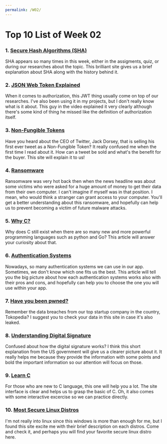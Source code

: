 ```yaml
---
permalink: /W02/
---
```


# Top 10 List of Week 02

### 1. [Secure Hash Algorithms (SHA)](https://brilliant.org/wiki/secure-hashing-algorithms/)
SHA appears so many times in this week, either in the assigments, quiz, or during our researches about the topic. This brilliant site gives us a brief explanation about SHA along with the history behind it.

### 2. [JSON Web Token Explained](https://www.youtube.com/watch?v=7Q17ubqLfaM)
When it comes to authorization, this JWT thing usually come on top of our researches. I've also been using it in my projects, but I don't really know what is it about. This guy in the video explained it very clearly although there's some kind of thing he missed like the definition of authorization itself.

### 3. [Non-Fungible Tokens](https://www.deccanherald.com/business/technology/explained-what-are-non-fungible-tokens-and-how-is-it-different-from-bitcoin-961505.html)
Have you heard about the CEO of Twitter, Jack Dorsey, that is selling his first ever tweet as a Non-Fungible Token? It really confused me when the first time I read about it. How can a tweet be sold and what's the benefit for the buyer. This site will explain it to us!

### 4. [Ransomware](https://searchsecurity.techtarget.com/definition/ransomware)
Ransomware was very hot back then when the news headline was about some victims who were asked for a huge amount of money to get their data from their own computer. I can't imagine if myself was in that position. I mean, who would think a stranger can grant access to your computer. You'll get a better understanding about this ransomware, and hopefully can help us to prevent becoming a victim of future malware attacks.

### 5. [Why C?](https://www.toptal.com/c/after-all-these-years-the-world-is-still-powered-by-c-programming)
Why does C still exist when there are so many new and more powerful programming languages such as python and Go? This article will answer your curiosity about that.

### 6. [Authentication Systems](https://bhavaniravi.com/blog/authentication-in-python/)
Nowadays, so many authentication systems we can use in our app. Sometimes, we don't know which one fits us the best. This article will tell you the big picture about how each authentication systems works also with their pros and cons, and hopefully can help you to choose the one you will use within your app.

### 7. [Have you been pwned?](https://haveibeenpwned.com/)
Remember the data breaches from our top startup company in the country, Tokopedia? I suggest you to check your data in this site in case it's also leaked.

### 8. [Understanding Digital Signature](https://us-cert.cisa.gov/ncas/tips/ST04-018#:~:text=Digital%20signatures%20work%20by%20proving,using%20the%20sender%27s%20private%20key.)
Confused about how the digital signature works? I think this short explanation from the US government will give us a clearer picture about it. It really helps me because they provide the information with some points and bold the important information so our attention will focus on those.

### 9. [Learn C](https://www.learn-c.org/)
For those who are new to C language, this one will help you a lot. The site interface is clear and helps us to grasp the basic of C. Oh, it also comes with some interactive excercise so we can practice directly.

### 10. [Most Secure Linux Distros](https://www.ubuntupit.com/15-most-secure-linux-distros-for-privacy-and-security-concern-users/)
I'm not really into linux since this windows is more than enough for me, but I found this site excite me with their brief description on each distros. Come and check it, and perhaps you will find your favorite secure linux distro here.
